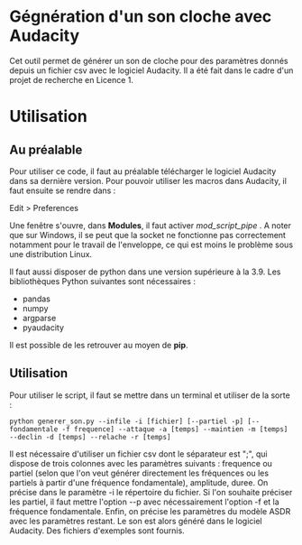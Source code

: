 # Gégnération d'un son cloche avec Audacity

Cet outil permet de générer un son de cloche pour des paramètres donnés depuis un fichier csv avec le logiciel Audacity. Il a été fait dans le cadre d'un projet de recherche en Licence 1. 

# Utilisation 

## Au préalable

Pour utiliser ce code, il faut au préalable télécharger le logiciel Audacity dans sa dernière version. Pour pouvoir utiliser les macros dans Audacity, il faut ensuite se rendre dans :

Edit > Preferences 

Une fenêtre s'ouvre, dans **Modules**, il faut activer _mod_script_pipe_ . A noter que sur Windows, il se peut que la socket ne fonctionne pas correctement notamment pour le travail de l'enveloppe, ce qui est moins le problème sous une distribution Linux.

Il faut aussi disposer de python dans une version supérieure à la 3.9. Les bibliothèques Python suivantes sont nécessaires :  

* pandas
* numpy
* argparse
* pyaudacity

Il est possible de les retrouver au moyen de **pip**.

## Utilisation 

Pour utiliser le script, il faut se mettre dans un terminal et utiliser de la sorte :

``` python generer_son.py --infile -i [fichier] [--partiel -p] [--fondamentale -f frequence] --attaque -a [temps] --maintien -m [temps] --declin -d [temps] --relache -r [temps] ```

Il est nécessaire d'utiliser un fichier csv dont le séparateur est ";", qui dispose de trois colonnes avec les paramètres suivants : frequence ou partiel (selon que l'on veut générer directement les fréquences ou les partiels à partir d'une fréquence fondamentale), amplitude, duree. On précise dans le paramètre -i le répertoire du fichier. Si l'on souhaite préciser les partiel, il faut mettre l'option --p  avec nécessairement l'option -f et la fréquence fondamentale. Enfin, on précise les paramètres du modèle ASDR avec les paramètres restant. Le son est alors généré dans le logiciel Audacity. Des fichiers d'exemples sont fournis.
